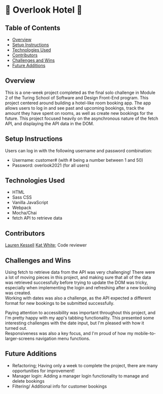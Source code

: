 # 🏨 Overlook Hotel 🏨

## Table of Contents
  - <a href="#overview">Overview</a>
  - <a href="#setup-instructions">Setup Instructions</a>
  - <a href="#technologies-used">Technologies Used</a>
  - <a href="#contributors">Contributors</a>
  - <a href="#challenges-and-wins">Challenges and Wins</a>
  - <a href="#future-additions">Future Additions</a>

## <a id="#overview">Overview</a>
This is a one-week project completed as the final solo challenge in Module 2 of the Turing School of Software and Design Front-End program. This project centered around building a hotel-like room booking app. The app allows users to log in and see past and upcoming bookings, track the amount they have spent on rooms, as well as create new bookings for the future. This project focused heavily on the asynchronous nature of the fetch API, and displaying the API data in the DOM. 

## <a id="#setup-instructions">Setup Instructions</a>
Users can log in with the following username and password combination:
- Username: customer# (with # being a number between 1 and 50)
- Password: overlook2021 (for all users)

## <a id="#technologies-used">Technologies Used</a>
- HTML
- Sass CSS
- Vanilla JavaScript
- Webpack
- Mocha/Chai
- fetch API to retrieve data

## <a id="#contributors">Contributors</a>
[Lauren Kessell](https://github.com/LKessell)
[Kat White](https://github.com/k-atwhite); Code reviewer

## <a id="#challenges-and-wins">Challenges and Wins</a>
Using fetch to retrieve data from the API was very challenging! There were a lot of moving pieces in this project, and making sure that all of the data was retrieved successfully before trying to update the DOM was tricky, especially when implementing the login and refreshing after a new booking was created.  
Working with dates was also a challenge, as the API expected a different format for new bookings to be submitted successfully.  

Paying attention to accessibility was important throughout this project, and I'm pretty happy with my app's tabbing functionality. This presented some interesting challenges with the date input, but I'm pleased with how it turned out.  
Responsiveness was also a key focus, and I'm proud of how my mobile-to-larger-screens navigation menu functions.

## <a id="#future-additions">Future Additions</a>
- Refactoring; Having only a week to complete the project, there are many opportunities for improvement!
- Manager login: Adding a manager login functionality to manage and delete bookings
- Filtering/ Additional info for customer bookings
